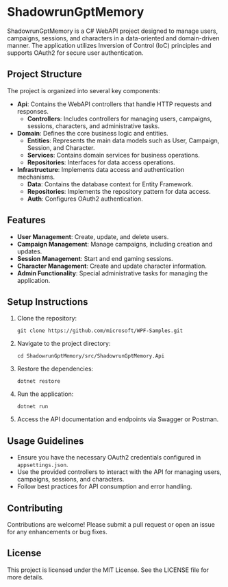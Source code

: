 # ShadowrunGptMemory

ShadowrunGptMemory is a C# WebAPI project designed to manage users, campaigns, sessions, and characters in a data-oriented and domain-driven manner. The application utilizes Inversion of Control (IoC) principles and supports OAuth2 for secure user authentication.

## Project Structure

The project is organized into several key components:

- **Api**: Contains the WebAPI controllers that handle HTTP requests and responses.
  - **Controllers**: Includes controllers for managing users, campaigns, sessions, characters, and administrative tasks.
- **Domain**: Defines the core business logic and entities.
  - **Entities**: Represents the main data models such as User, Campaign, Session, and Character.
  - **Services**: Contains domain services for business operations.
  - **Repositories**: Interfaces for data access operations.
- **Infrastructure**: Implements data access and authentication mechanisms.
  - **Data**: Contains the database context for Entity Framework.
  - **Repositories**: Implements the repository pattern for data access.
  - **Auth**: Configures OAuth2 authentication.

## Features

- **User Management**: Create, update, and delete users.
- **Campaign Management**: Manage campaigns, including creation and updates.
- **Session Management**: Start and end gaming sessions.
- **Character Management**: Create and update character information.
- **Admin Functionality**: Special administrative tasks for managing the application.

## Setup Instructions

1. Clone the repository:
   ```
   git clone https://github.com/microsoft/WPF-Samples.git
   ```

2. Navigate to the project directory:
   ```
   cd ShadowrunGptMemory/src/ShadowrunGptMemory.Api
   ```

3. Restore the dependencies:
   ```
   dotnet restore
   ```

4. Run the application:
   ```
   dotnet run
   ```

5. Access the API documentation and endpoints via Swagger or Postman.

## Usage Guidelines

- Ensure you have the necessary OAuth2 credentials configured in `appsettings.json`.
- Use the provided controllers to interact with the API for managing users, campaigns, sessions, and characters.
- Follow best practices for API consumption and error handling.

## Contributing

Contributions are welcome! Please submit a pull request or open an issue for any enhancements or bug fixes.

## License

This project is licensed under the MIT License. See the LICENSE file for more details.